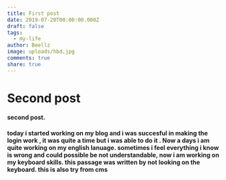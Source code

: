 ```yaml
---
title: First post
date: 2019-07-20T00:00:00.000Z
draft: false
tags:
  - my-life
author: Beellz
image: uploads/hbd.jpg
comments: true
share: true
---
```

# Second post

#### second post.

#### today i started working on my blog and i was succesful in making the login work , it was quite a time but i was able to do it . Now a days i am quite working on my english lanuage. sometimes i feel everything i know is wrong and could possible be not understandable, now i am working on my keyboard skills. this passage was written by not looking on the keyboard. this is also try from cms
